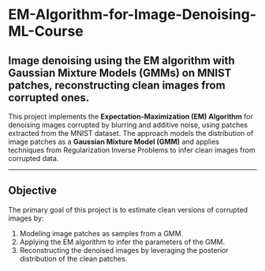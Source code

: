 # **EM-Algorithm-for-Image-Denoising-ML-Course**
Image denoising using the EM algorithm with Gaussian Mixture Models (GMMs) on MNIST patches, reconstructing clean images from corrupted ones.
---

This project implements the **Expectation-Maximization (EM) Algorithm** for denoising images corrupted by blurring and additive noise, using patches extracted from the MNIST dataset. The approach models the distribution of image patches as a **Gaussian Mixture Model (GMM)** and applies techniques from Regularization Inverse Problems to infer clean images from corrupted data.

---

## **Objective**
The primary goal of this project is to estimate clean versions of corrupted images by:
1. Modeling image patches as samples from a GMM.
2. Applying the EM algorithm to infer the parameters of the GMM.
3. Reconstructing the denoised images by leveraging the posterior distribution of the clean patches.


